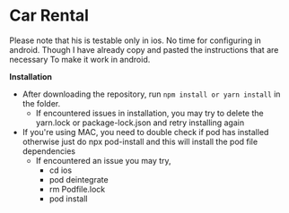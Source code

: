 # Car Rental
Please note that his is testable only in ios. No time for configuring in android. Though I have already copy and pasted the instructions that are necessary 
To make it work in android.

**Installation**

- After downloading the repository, run `npm install or yarn install` in the folder.
  - If encountered issues in installation, you may try to delete the yarn.lock or package-lock.json and retry installing again
- If you're using MAC, you need to double check if pod has installed otherwise just do npx pod-install and this will install the pod file dependencies
  - If encountered an issue you may try,
    - cd ios
    - pod deintegrate
    - rm Podfile.lock
    - pod install

